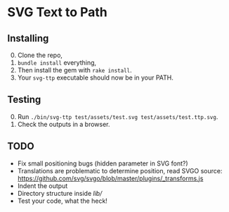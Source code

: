 # SVG Text to Path

## Installing

0. Clone the repo,
0. `bundle install` everything,
0. Then install the gem with `rake install`.
0. Your `svg-ttp` executable should now be in your PATH.

## Testing

0. Run `./bin/svg-ttp test/assets/test.svg test/assets/test.ttp.svg`.
0. Check the outputs in a browser.

## TODO

  *  Fix small positioning bugs (hidden parameter in SVG font?)
  *  Translations are problematic to determine position, read SVGO source: https://github.com/svg/svgo/blob/master/plugins/_transforms.js
  *  Indent the output
  *  Directory structure inside *lib/*
  *  Test your code, what the heck!
